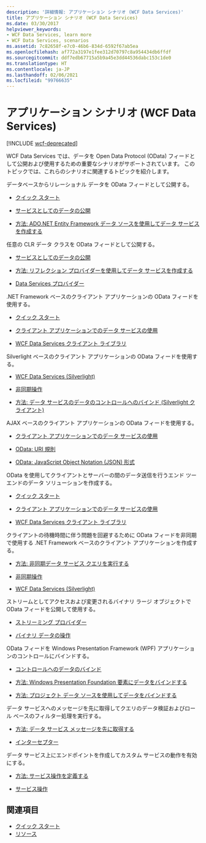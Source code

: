 ```yaml
---
description: '詳細情報: アプリケーション シナリオ (WCF Data Services)'
title: アプリケーション シナリオ (WCF Data Services)
ms.date: 03/30/2017
helpviewer_keywords:
- WCF Data Services, learn more
- WCF Data Services, scenarios
ms.assetid: 7c82658f-e7c0-46b6-834d-6592f67ab5ea
ms.openlocfilehash: af772a3197e1fee312d70797c8a954434db6ffdf
ms.sourcegitcommit: ddf7edb67715a5b9a45e3dd44536dabc153c1de0
ms.translationtype: HT
ms.contentlocale: ja-JP
ms.lasthandoff: 02/06/2021
ms.locfileid: "99766635"
---
```

# <a name="application-scenarios-wcf-data-services"></a>アプリケーション シナリオ (WCF Data Services)

[!INCLUDE [wcf-deprecated](~/includes/wcf-deprecated.md)]

WCF Data Services では、データを Open Data Protocol (OData) フィードとして公開および使用するための重要なシナリオがサポートされています。 このトピックでは、これらのシナリオに関連するトピックを紹介します。

データベースからリレーショナル データを OData フィードとして公開する。

- [クイック スタート](quickstart-wcf-data-services.md)

- [サービスとしてのデータの公開](exposing-your-data-as-a-service-wcf-data-services.md)

- [方法: ADO.NET Entity Framework データ ソースを使用してデータ サービスを作成する](create-a-data-service-using-an-adonet-ef-data-wcf.md)

任意の CLR データ クラスを OData フィードとして公開する。

- [サービスとしてのデータの公開](exposing-your-data-as-a-service-wcf-data-services.md)

- [方法: リフレクション プロバイダーを使用してデータ サービスを作成する](create-a-data-service-using-rp-wcf-data-services.md)

- [Data Services プロバイダー](data-services-providers-wcf-data-services.md)

.NET Framework ベースのクライアント アプリケーションの OData フィードを使用する。

- [クイック スタート](quickstart-wcf-data-services.md)

- [クライアント アプリケーションでのデータ サービスの使用](using-a-data-service-in-a-client-application-wcf-data-services.md)

- [WCF Data Services クライアント ライブラリ](wcf-data-services-client-library.md)

Silverlight ベースのクライアント アプリケーションの OData フィードを使用する。

- [WCF Data Services (Silverlight)](/previous-versions/windows/silverlight/dotnet-windows-silverlight/cc838234(v=vs.95))

- [非同期操作](asynchronous-operations-wcf-data-services.md)

- [方法: データ サービスのデータのコントロールへのバインド (Silverlight クライアント)](/previous-versions/dotnet/wcf-data-services/ee681614(v=vs.103))

AJAX ベースのクライアント アプリケーションの OData フィードを使用する。

- [クライアント アプリケーションでのデータ サービスの使用](using-a-data-service-in-a-client-application-wcf-data-services.md)

- [OData: URI 規則](https://www.odata.org/documentation/odata-version-2-0/uri-conventions/)

- [OData: JavaScript Object Notation (JSON) 形式](https://www.odata.org/developers/protocols/json-format/)

OData を使用してクライアントとサーバーの間のデータ送信を行うエンド ツー エンドのデータ ソリューションを作成する。

- [クイック スタート](quickstart-wcf-data-services.md)

- [クライアント アプリケーションでのデータ サービスの使用](using-a-data-service-in-a-client-application-wcf-data-services.md)

- [WCF Data Services クライアント ライブラリ](wcf-data-services-client-library.md)

クライアントの待機時間に伴う問題を回避するために OData フィードを非同期で使用する .NET Framework ベースのクライアント アプリケーションを作成する。

- [方法: 非同期データ サービス クエリを実行する](how-to-execute-asynchronous-data-service-queries-wcf-data-services.md)

- [非同期操作](asynchronous-operations-wcf-data-services.md)

- [WCF Data Services (Silverlight)](/previous-versions/windows/silverlight/dotnet-windows-silverlight/cc838234(v=vs.95))

ストリームとしてアクセスおよび変更されるバイナリ ラージ オブジェクトで OData フィードを公開して使用する。

- [ストリーミング プロバイダー](streaming-provider-wcf-data-services.md)

- [バイナリ データの操作](working-with-binary-data-wcf-data-services.md)

OData フィードを Windows Presentation Framework (WPF) アプリケーションのコントロールにバインドする。

- [コントロールへのデータのバインド](binding-data-to-controls-wcf-data-services.md)

- [方法: Windows Presentation Foundation 要素にデータをバインドする](bind-data-to-wpf-elements-wcf-data-services.md)

- [方法: プロジェクト データ ソースを使用してデータをバインドする](how-to-bind-data-using-a-project-data-source-wcf-data-services.md)

データ サービスへのメッセージを先に取得してクエリのデータ検証およびロール ベースのフィルター処理を実行する。

- [方法: データ サービス メッセージを先に取得する](how-to-intercept-data-service-messages-wcf-data-services.md)

- [インターセプター](interceptors-wcf-data-services.md)

データ サービス上にエンドポイントを作成してカスタム サービスの動作を有効にする。

- [方法: サービス操作を定義する](how-to-define-a-service-operation-wcf-data-services.md)

- [サービス操作](service-operations-wcf-data-services.md)

## <a name="see-also"></a>関連項目

- [クイック スタート](quickstart-wcf-data-services.md)
- [リソース](wcf-data-services-resources.md)
